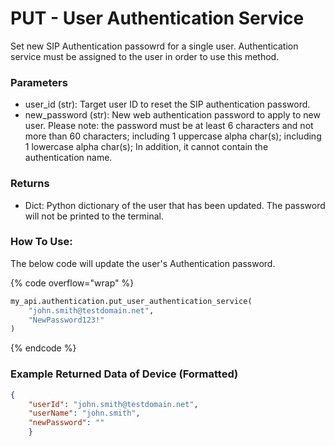 # PUT - User Authentication Service

Set new SIP Authentication passowrd for a single user. Authentication service must be assigned to the user in order to use this method. 

### Parameters&#x20;

* user\_id (str): Target user ID to reset the SIP authentication password.&#x20;
* new\_password (str): New web authentication password to apply to new user. Please note: the password must be at least 6 characters and not more than 60 characters; including 1 uppercase alpha char(s); including 1 lowercase alpha char(s); In addition, it cannot contain the authentication name.

### Returns

* Dict: Python dictionary of the user that has been updated. The password will not be printed to the terminal. 

### How To Use:

The below code will update the user's Authentication password.

{% code overflow="wrap" %}
```python
my_api.authentication.put_user_authentication_service(
    "john.smith@testdomain.net",
    "NewPassword123!"
)
```
{% endcode %}

### Example Returned Data of Device (Formatted)

```json
{
    "userId": "john.smith@testdomain.net", 
    "userName": "john.smith", 
    "newPassword": ""
    }
```